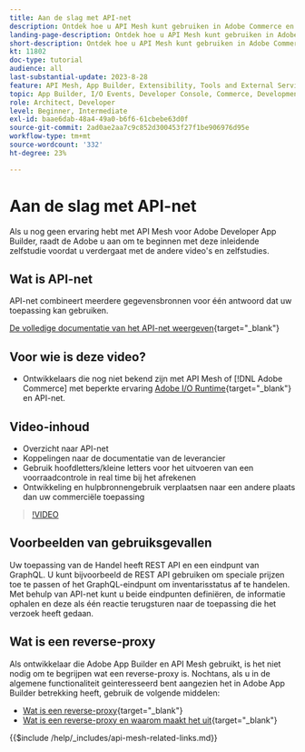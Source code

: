 ```yaml
---
title: Aan de slag met API-net
description: Ontdek hoe u API Mesh kunt gebruiken in Adobe Commerce en  [!DNL Adobe App Builder]. Ontdek meer over de installatie van Adobe App Builder, werken met projecten, een GraphQL reverse-proxy maken, en nog veel meer.
landing-page-description: Ontdek hoe u API Mesh kunt gebruiken in Adobe Commerce en  [!DNL Adobe App Builder]. Leer hoe u Adobe IO kunt installeren, met projecten kunt werken, een GraphQL reverse-proxy kunt maken en nog veel meer.
short-description: Ontdek hoe u API Mesh kunt gebruiken in Adobe Commerce en  [!DNL Adobe App Builder]. Leer hoe u Adobe IO kunt installeren, met projecten kunt werken, een GraphQL reverse-proxy kunt maken en nog veel meer.
kt: 11802
doc-type: tutorial
audience: all
last-substantial-update: 2023-8-28
feature: API Mesh, App Builder, Extensibility, Tools and External Services, Backend Development
topic: App Builder, I/O Events, Developer Console, Commerce, Development, Integrations
role: Architect, Developer
level: Beginner, Intermediate
exl-id: baae6dab-48a4-49a0-b6f6-61cbebe63d0f
source-git-commit: 2ad0ae2aa7c9c852d300453f27f1be906976d95e
workflow-type: tm+mt
source-wordcount: '332'
ht-degree: 23%

---
```


# Aan de slag met API-net

Als u nog geen ervaring hebt met API Mesh voor Adobe Developer App Builder, raadt de Adobe u aan om te beginnen met deze inleidende zelfstudie voordat u verdergaat met de andere video&#39;s en zelfstudies.

## Wat is API-net

API-net combineert meerdere gegevensbronnen voor één antwoord dat uw toepassing kan gebruiken.

[De volledige documentatie van het API-net weergeven](https://developer.adobe.com/graphql-mesh-gateway/gateway/overview/){target="_blank"}

## Voor wie is deze video?

* Ontwikkelaars die nog niet bekend zijn met API Mesh of [!DNL Adobe Commerce] met beperkte ervaring [Adobe I/O Runtime](https://developer.adobe.com/runtime/docs/guides/overview/){target="_blank"} en API-net.

## Video-inhoud

* Overzicht naar API-net
* Koppelingen naar de documentatie van de leverancier
* Gebruik hoofdletters/kleine letters voor het uitvoeren van een voorraadcontrole in real time bij het afrekenen
* Ontwikkeling en hulpbronnengebruik verplaatsen naar een andere plaats dan uw commerciële toepassing

>[!VIDEO](https://video.tv.adobe.com/v/3417534?quality=12&learn=on)

## Voorbeelden van gebruiksgevallen

Uw toepassing van de Handel heeft REST API en een eindpunt van GraphQL. U kunt bijvoorbeeld de REST API gebruiken om speciale prijzen toe te passen of het GraphQL-eindpunt om inventarisstatus af te handelen. Met behulp van API-net kunt u beide eindpunten definiëren, de informatie ophalen en deze als één reactie terugsturen naar de toepassing die het verzoek heeft gedaan.

## Wat is een reverse-proxy

Als ontwikkelaar die Adobe App Builder en API Mesh gebruikt, is het niet nodig om te begrijpen wat een reverse-proxy is. Nochtans, als u in de algemene functionaliteit geinteresseerd bent aangezien het in Adobe App Builder betrekking heeft, gebruik de volgende middelen:

* [Wat is een reverse-proxy](https://www.imperva.com/learn/performance/reverse-proxy/){target="_blank"}
* [Wat is een reverse-proxy en waarom maakt het uit](https://blog.hubspot.com/website/reverse-proxy){target="_blank"}

{{$include /help/_includes/api-mesh-related-links.md}}
